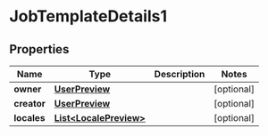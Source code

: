 

# JobTemplateDetails1

## Properties

Name | Type | Description | Notes
------------ | ------------- | ------------- | -------------
**owner** | [**UserPreview**](UserPreview.md) |  |  [optional]
**creator** | [**UserPreview**](UserPreview.md) |  |  [optional]
**locales** | [**List&lt;LocalePreview&gt;**](LocalePreview.md) |  |  [optional]



